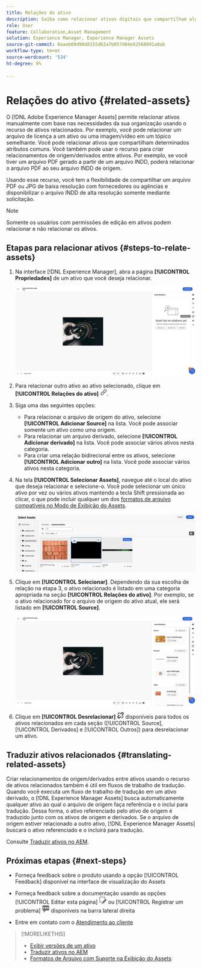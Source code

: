```yaml
---
title: Relações do ativo
description: Saiba como relacionar ativos digitais que compartilham alguns atributos comuns. Além disso, crie relacionamentos derivados da origem entre ativos digitais usando relações de ativos.
role: User
feature: Collaboration,Asset Management
solution: Experience Manager, Experience Manager Assets
source-git-commit: 0aaeb09d90d8155d62a7b057d04e82568091a0ab
workflow-type: tm+mt
source-wordcount: '534'
ht-degree: 9%

---
```


# Relações do ativo {#related-assets}

O [!DNL Adobe Experience Manager Assets] permite relacionar ativos manualmente com base nas necessidades da sua organização usando o recurso de ativos relacionados. Por exemplo, você pode relacionar um arquivo de licença a um ativo ou uma imagem/vídeo em um tópico semelhante. Você pode relacionar ativos que compartilham determinados atributos comuns. Você também pode usar o recurso para criar relacionamentos de origem/derivados entre ativos. Por exemplo, se você tiver um arquivo PDF gerado a partir de um arquivo INDD, poderá relacionar o arquivo PDF ao seu arquivo INDD de origem.

Usando esse recurso, você tem a flexibilidade de compartilhar um arquivo PDF ou JPG de baixa resolução com fornecedores ou agências e disponibilizar o arquivo INDD de alta resolução somente mediante solicitação.

>[!NOTE]
>
>Somente os usuários com permissões de edição em ativos podem relacionar e não relacionar os ativos.

## Etapas para relacionar ativos {#steps-to-relate-assets}

1. Na interface [!DNL Experience Manager], abra a página **[!UICONTROL Propriedades]** de um ativo que você deseja relacionar.

   ![abra a página Propriedades de um ativo para relacionar o ativo](assets/asset-properties-relate-assets.png)

1. Para relacionar outro ativo ao ativo selecionado, clique em **[!UICONTROL Relações do ativo]** ![relacionar ativos](assets/do-not-localize/link-relate.png).
1. Siga uma das seguintes opções:

   * Para relacionar o arquivo de origem do ativo, selecione **[!UICONTROL Adicionar Source]** na lista. Você pode associar somente um ativo como uma origem.
   * Para relacionar um arquivo derivado, selecione **[!UICONTROL Adicionar derivado]** na lista. Você pode associar vários ativos nesta categoria.
   * Para criar uma relação bidirecional entre os ativos, selecione **[!UICONTROL Adicionar outro]** na lista. Você pode associar vários ativos nesta categoria.

1. Na tela **[!UICONTROL Selecionar Assets]**, navegue até o local do ativo que deseja relacionar e selecione-o. Você pode selecionar um único ativo por vez ou vários ativos mantendo a tecla Shift pressionada ao clicar, o que pode incluir qualquer um dos [formatos de arquivo compatíveis no Modo de Exibição do Assets](supported-file-formats.md).

   ![adicionar ativo relacionado](assets/add-related-asset.png)

1. Clique em **[!UICONTROL Selecionar]**. Dependendo da sua escolha de relação na etapa 3, o ativo relacionado é listado em uma categoria apropriada na seção **[!UICONTROL Relações do ativo]**. Por exemplo, se o ativo relacionado for o arquivo de origem do ativo atual, ele será listado em **[!UICONTROL Source]**.

   ![Exemplo de relação do Assets](assets/asset-relations-example.png)

1. Clique em **[!UICONTROL Desrelacionar]** ![desrelacionar ativos](assets/do-not-localize/link-unrelate-icon.png) disponíveis para todos os ativos relacionados em cada seção ([!UICONTROL Source], [!UICONTROL Derivados] e [!UICONTROL Outros]) para desrelacionar um ativo.

## Traduzir ativos relacionados {#translating-related-assets}

Criar relacionamentos de origem/derivados entre ativos usando o recurso de ativos relacionados também é útil em fluxos de trabalho de tradução. Quando você executa um fluxo de trabalho de tradução em um ativo derivado, o [!DNL Experience Manager Assets] busca automaticamente qualquer ativo ao qual o arquivo de origem faça referência e o inclui para tradução. Dessa forma, o ativo referenciado pelo ativo de origem é traduzido junto com os ativos de origem e derivados. Se o arquivo de origem estiver relacionado a outro ativo, [!DNL Experience Manager Assets] buscará o ativo referenciado e o incluirá para tradução.

Consulte [Traduzir ativos no AEM](https://experienceleague.adobe.com/pt-br/docs/experience-manager-cloud-service/content/assets/admin/translate-assets).

## Próximas etapas {#next-steps}

* Forneça feedback sobre o produto usando a opção [!UICONTROL Feedback] disponível na interface de visualização do Assets

* Forneça feedback sobre a documentação usando as opções [!UICONTROL Editar esta página] ![editar a página](assets/do-not-localize/edit-page.png) ou [!UICONTROL Registrar um problema] ![criar um problema do GitHub](assets/do-not-localize/github-issue.png) disponíveis na barra lateral direita

* Entre em contato com o [Atendimento ao cliente](https://experienceleague.adobe.com/pt-br?support-solution=General#support)

>[!MORELIKETHIS]
>
>* [Exibir versões de um ativo](manage-organize.md#view-versions)
>* [Traduzir ativos no AEM](https://experienceleague.adobe.com/pt-br/docs/experience-manager-cloud-service/content/assets/admin/translate-assets)
>* [Formatos de Arquivo com Suporte na Exibição do Assets](supported-file-formats.md).

